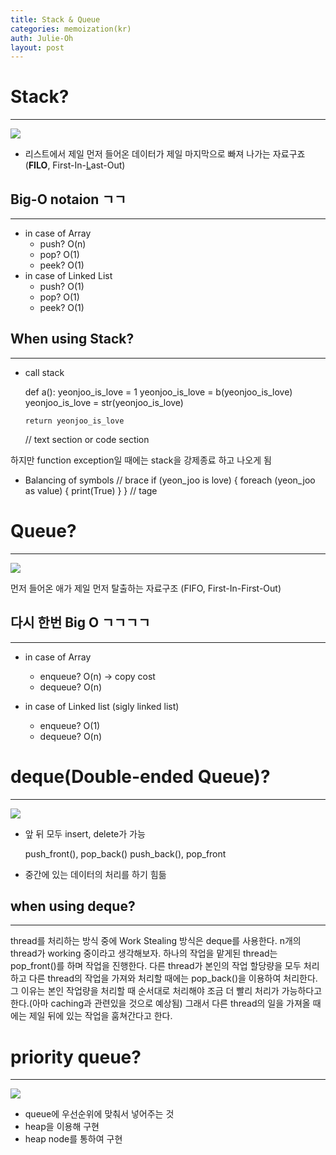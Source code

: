 ```yaml
---
title: Stack & Queue
categories: memoization(kr)
auth: Julie-Oh
layout: post
---
```


# Stack?

----------
![](https://i.imgur.com/DaNczdX.png)

- 리스트에서 제일 먼저 들어온 데이터가 제일 마지막으로 빠져 나가는 자료구죠 (**FILO**, First-In-[L](https://i.imgur.com/DaNczdX.png)ast-Out)


## Big-O notaion **ㄱㄱ**
----------
- in case of Array 
    - push? O(n)
    - pop? O(1)
    - peek? O(1)
- in case of Linked List
    - push? O(1)
    - pop? O(1)
    - peek? O(1)
    
## When using Stack?
----------
- call stack


    def a():
      yeonjoo_is_love = 1
      yeonjoo_is_love = b(yeonjoo_is_love)
      yeonjoo_is_love = str(yeonjoo_is_love)
    
      return yeonjoo_is_love
    
    // text section or code section

하지만 function exception일 때에는 stack을 강제종료 하고 나오게 됨


- Balancing of symbols
    // brace
    if (yeon_joo is love) {
      foreach (yeon_joo as value) {
        print(True)
      }
    }
    // tage
    <html>
      <body>
        <a href="www.naver.com"></a>
      </body>
    <html>

  


# Queue?
----------
![](https://i.imgur.com/GXkBmm4.png)


먼저 들어온 애가 제일 먼저 탈출하는 자료구조 (FIFO, First-In-First-Out)


## 다시 한번 Big O ㄱㄱㄱㄱ
----------
- in case of Array
    - enqueue? O(n) → copy cost
    - dequeue? O(n)


- in case of Linked list (sigly linked list)
    - enqueue? O(1)
    - dequeue? O(n)


# deque(Double-ended Queue)?
----------
![](https://iq.opengenus.org/content/images/2018/05/image.PNG)

- 앞 뒤 모두 insert, delete가 가능 


    push_front(), pop_back()
    push_back(), pop_front


- 중간에 있는 데이터의 처리를 하기 힘듦


## when using deque?
----------

thread를 처리하는 방식 중에 Work Stealing 방식은 deque를 사용한다.
n개의 thread가 working 중이라고 생각해보자.
하나의 작업을 맡게된 thread는 pop_front()를 하며 작업을 진행한다.
다른 thread가 본인의 작업 할당량을 모두 처리하고 다른 thread의 작업을 가져와 처리할 때에는 pop_back()을 이용하여 처리한다.
그 이유는 본인 작업량을 처리할 때 순서대로 처리해야 조금 더 빨리 처리가 가능하다고 한다.(아마 caching과 관련있을 것으로 예상됨)
그래서 다른 thread의 일을 가져올 때에는 제일 뒤에 있는 작업을 훔쳐간다고 한다.



# priority queue?
----------
![](https://paper-attachments.dropbox.com/s_8F0042FFAF772395452B5E201CE700C71144FC764C3A6731586CB9E606B62256_1557639020003_image.png)

- queue에 우선순위에 맞춰서 넣어주는 것
- heap을 이용해 구현
- heap node를 통하여 구현